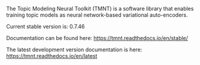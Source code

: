 The Topic Modeling Neural Toolkit (TMNT) is a software library that enables training
topic models as neural network-based variational auto-encoders.

Current stable version is: 0.7.46

Documentation can be found here: https://tmnt.readthedocs.io/en/stable/

The latest development version documentation is here: https://tmnt.readthedocs.io/en/latest


